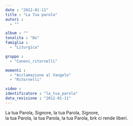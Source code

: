 ```yaml
---
date : "2012-01-11"
title : "La Tua parola"
autori : 
  - ""

album : ""
tonalita : "Do"
famiglia : 
  - "Liturgica"

gruppo : 
  - "Canoni_ritornelli"

momenti : 
  - "Acclamazione al Vangelo"
  - "Ritornelli"

video : 
identificatore : "la_tua_parola"
data_revisione : "2012-01-11"
---
```

  
  
La tua Parola, Signore, la tua Parola, Signore,  
la tua Parola, la tua Parola, la tua Parola, brk ci rende liberi.  
  
  

